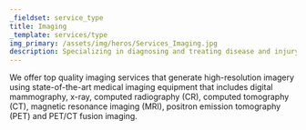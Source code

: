```yaml
---
_fieldset: service_type
title: Imaging
_template: services/type
img_primary: /assets/img/heros/Services_Imaging.jpg
description: Specializing in diagnosing and treating disease and injury by using medical imaging techniques.
---
```

<p>We offer top quality imaging services that generate high-resolution imagery using state-of-the-art medical imaging equipment that includes digital mammography, x-ray, computed radiography (CR), computed tomography (CT), magnetic resonance imaging (MRI), positron emission tomography (PET) and PET/CT fusion imaging.</p>